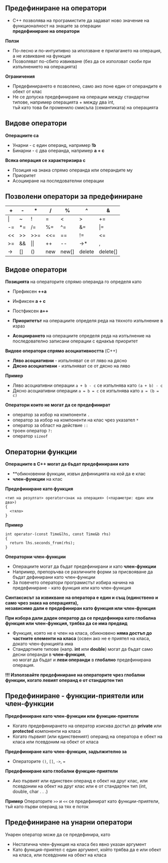 ## Предефиниране на оператори

- C++ позволява на програмистите да задават ново значение на функционалност на знаците за операции  
**предефиниране на оператори**

**Ползи**
- По-лесно и по-интуитивно за иползване е прилагането на операция, а не извикване на функция
- Позволяват по-сбито извикване (без да се използват скоби при изпълнението на операцията)  
  
**Ограничения**
- Предефинирането е позволено, само ако поне един от операндите е обект от клас
- Не се допуска предефиниране на операции между стандартни типове, например операцията + между два int,  
тъй като това би променило смисъла (семантиката) на операцията

## Видове оператори

**Операциите са**
- Унарни - с един операнд, например **!b**
- Бинарни - с два операнда, например **a + c**

**Всяка операция се характеризира с**
- Позиция на знака спрямо операнда или операндите му
- Приоритет
- Асоцииране на последователни операции

## Позволени оператори за предефиниране

| + | - | * | / | % | ^ | & |
| - | - | - | - | - | - | - |
| \| | ~ | ! | = | < | > | += | 
| -= | \*= | /= | %= | ^= | &= | \|= |
| << | >> | >>= | <<= | == | != | <= |
| >= | && | \|\| | ++ | -- | ->* | , |
| -> | [] | () | new | new[] | delete | delete[] |

## Видове оператори

**Позицията** на операторите спрямо операнда го определя като
- Префиксен **++a**
- Инфиксен **a + c**
- Постфиксен **a++**  
   
- **Приоритетът** на операциите определя реда на тяхното изпълнение в израз
- **Асоциирането** на операциите определя реда на изпълнение на последователно записани операции с еднакъв приоритет

**Видове оператори спрямо асоциативността** (C++)
- **Ляво асоциативни** - изпълняват се от ляво на дясно
- **Дясно асоциативни** - изпълняват се от дясно на ляво  
  
**Пример**
- Ляво асоциативни операции `a + b - c` се изпълнява като `(a + b) - c`
- Дясно асоциативни операции `a = b = c` се изпълнява като `a = (b = c)`

**Оператори които не могат да се предефинират**  
- оператор за избор на компоненти `.`
- оператор за избор на компоненти на клас чрез указател `*`
- оператор за област на действие `::`
- троен оператор `?:`
- оператор `sizeof`

## Операторни функции

**Операциите в C++ могат да бъдат предефинирани като**
- **обикновенни функции, извън дефиницията на кой да е клас
- **член-функции** на клас

**Предефиниране като функция**
```
<тип на резултат> operator<знак на операция> (<параметри: един или два>)
{
  <тяло>
}
```
**Пример**
```
int operator-(const Time&lhs, const Time&b rhs)
{
  return lhs.seconds_from(rhs);
}
```

**Операторни член-функции**  
  
 - Операциите могат да бъдат предефинирани и като **член-функции**
 - Например, препоръчва се различните форми за присвояване да бъдат дефинирани като член-функции
 - За повечето оператори програмистът избира начина на предефиниране - като функция или като член-функция

**Синтаксисът за извикване на оператора е един и същ (единствено и само чрез знака на операцията),**  
**независимо дали е предефиниран като функция или член-функция**  
  
 **При избора дали даден оператор да се предефинира като глобална функция или член-функция, трябва да се има предвид**
 - Функция, която не е член на класа, обикновено **няма достъп до частните елементи на класа** (освен ако не е приятел на класа,  
 докато член-функцията има
 - Стандартните типове (напр. **int** или **double**) могат да бъдат само десни операнди в **член-функция**,  
 но могат да бъдат и **леви операнди** в **глобално** предефинирана операция.
 
 **!!! Използвайте предефиниране на операторите чрез глобални функции, когато левият операнд е от стандартен тип**

## Предефиниране - функции-приятели или член-функции

**Предефиниране като член-функции или функции-приятели**
- Когато предефинирането на оператор изисква достъп до **private** или **protected** компоненти на класа
- Когато първият (или единственият) операнд на оператора е обект на класа или псевдоним на обект от класа

**Предефиниране като член-функции, задължително за**
- Операторите `()`, `[]`, `->`, `=`
  
 **Предефиниране като глобални функции-приятели**
 - Ако първият или единствен операнд е обект на друг клас, или псевдоним на обект на друг клас или е от стандартен тип (int, double, char . . .)  
   
  **Пример**
  Операторите `>>` и `<<` се предефинират като функции-приятели, тъй като първи операнд за тях е поток
  
  ## Предефиниране на унарни оператори
  Унарен оператор може да се предефинира, като
  - Нестатична член-функция на класа без явно указан аргумент
  - Като функция-приятел с един аргумент, който трябва да е или обект на класа, или псевдоним на обект на класа
